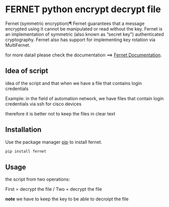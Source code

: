 # FERNET python encrypt decrypt file

Fernet (symmetric encryption)¶
Fernet guarantees that a message encrypted using it cannot be manipulated or read without the key. Fernet is an implementation of symmetric (also known as “secret key”) authenticated cryptography. Fernet also has support for implementing key rotation via MultiFernet.


 for more datail please check the documentation ==> [Fernet Documentation](https://cryptography.io/en/latest/fernet/).
 


>>>>>
>>>>>>>>>> 
>>>>>>>>>>>>>>> 


## Idea of script

idea of the script and that when we have a file that contains login credentials 

Example:  in the field of automation network, we have files that contain login credentials via ssh for cisco devices

therefore it is better not to keep the files in clear text


## Installation

Use the package manager [pip](https://pypi.org/project/fernet/) to install fernet.

```bash
pip install fernet
```


## Usage

the script from two operations:

First = decrypt the file \/ Two = decrypt the file 

**note** we have to keep the key to be able to decroipt the file

